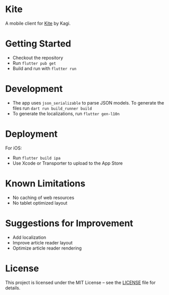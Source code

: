 # Kite

A mobile client for [Kite](https://kite.kagi.com) by Kagi.

# Getting Started

- Checkout the repository
- Run `flutter pub get`
- Build and run with `flutter run`

# Development
- The app uses `json_serializable` to parse JSON models. To generate the files run `dart run build_runner build`
- To generate the localizations, run `flutter gen-l10n`

# Deployment

For iOS:
- Run `flutter build ipa`
- Use Xcode or Transporter to upload to the App Store

# Known Limitations
- No caching of web resources
- No tablet optimized layout

# Suggestions for Improvement
- Add localization
- Improve article reader layout
- Optimize article reader rendering

# License
This project is licensed under the MIT License – see the [LICENSE](LICENSE.md) file for details.